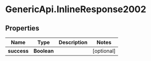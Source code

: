 # GenericApi.InlineResponse2002

## Properties

Name | Type | Description | Notes
------------ | ------------- | ------------- | -------------
**success** | **Boolean** |  | [optional] 


